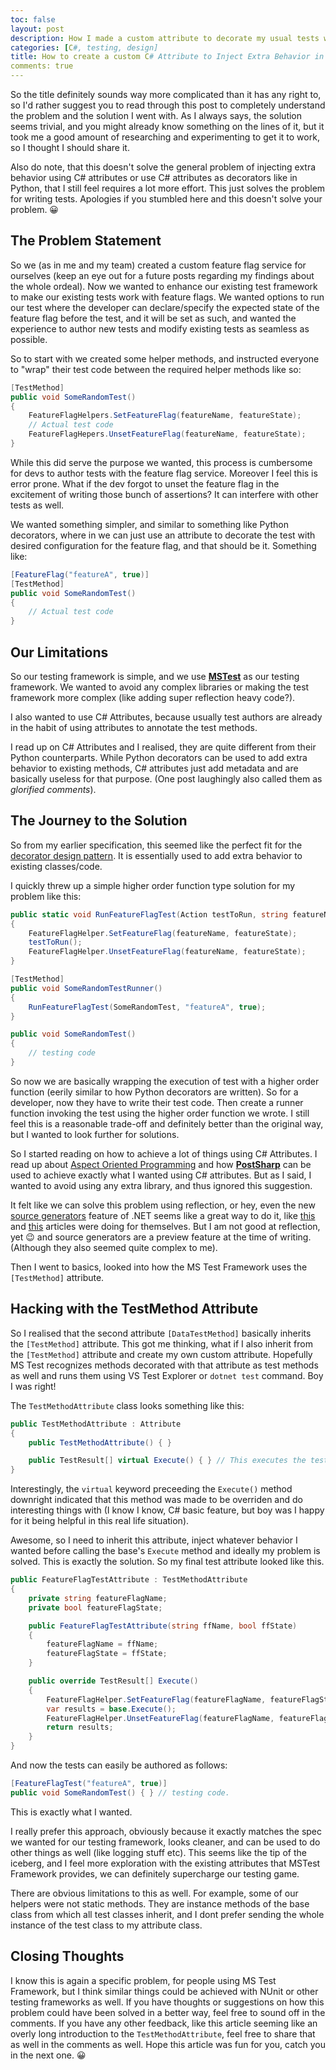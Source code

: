 ```yaml
---
toc: false
layout: post
description: How I made a custom attribute to decorate my usual tests with extra behavior for tests written using the MS Test Framework.
categories: [C#, testing, design]
title: How to create a custom C# Attribute to Inject Extra Behavior in Tests
comments: true
---
```


So the title definitely sounds way more complicated than it has any right to, so I'd rather suggest you to read through this post to completely understand the problem and the solution I went with. As I always says, the solution seems trivial, and you might already know something on the lines of it, but it took me a good amount of researching and experimenting to get it to work, so I thought I should share it.

Also do note, that this doesn't solve the general problem of injecting extra behavior using C# attributes or use C# attributes as decorators like in Python, that I still feel requires a lot more effort. This just solves the problem for writing tests. Apologies if you stumbled here and this doesn't solve your problem. 😀 

## The Problem Statement

So we (as in me and my team) created a custom feature flag service for ourselves (keep an eye out for a future posts regarding my findings about the whole ordeal). Now we wanted to enhance our existing test framework to make our existing tests work with feature flags. We wanted options to run our test where the developer can declare/specify the expected state of the feature flag before the test, and it will be set as such, and wanted the experience to author new tests and modify existing tests as seamless as possible.

So to start with we created some helper methods, and instructed everyone to "wrap" their test code between the required helper methods like so:

```cs
[TestMethod]
public void SomeRandomTest()
{
    FeatureFlagHelpers.SetFeatureFlag(featureName, featureState);
    // Actual test code
    FeatureFlagHepers.UnsetFeatureFlag(featureName, featureState);
}
```

While this did serve the purpose we wanted, this process is cumbersome for devs to author tests with the feature flag service. Moreover I feel this is error prone. What if the dev forgot to unset the feature flag in the excitement of writing those bunch of assertions? It can interfere with other tests as well.

We wanted something simpler, and similar to something like Python decorators, where in we can just use an attribute to decorate the test with desired configuration for the feature flag, and that should be it. Something like:

```cs
[FeatureFlag("featureA", true)]
[TestMethod]
public void SomeRandomTest()
{
    // Actual test code
}
```

## Our Limitations

So our testing framework is simple, and we use [**MSTest**](https://docs.microsoft.com/en-us/dotnet/core/testing/unit-testing-with-mstest) as our testing framework. We wanted to avoid any complex libraries or making the test framework more complex (like adding super reflection heavy code?).

I also wanted to use C# Attributes, because usually test authors are already in the habit of using attributes to annotate the test methods.

I read up on C# Attributes and I realised, they are quite different from their Python counterparts. While Python decorators can be used to add extra behavior to existing methods, C# attributes just add metadata and are basically useless for that purpose. (One post laughingly also called them as  *glorified comments*).

## The Journey to the Solution

So from my earlier specification, this seemed like the perfect fit for the [decorator design pattern](https://channel9.msdn.com/Shows/Visual-Studio-Toolbox/Design-Patterns-Decorator). It is essentially used to add extra behavior to existing classes/code.

I quickly threw up a simple higher order function type solution for my problem like this:

```cs
public static void RunFeatureFlagTest(Action testToRun, string featureName, bool featureState)
{
    FeatureFlagHelper.SetFeatureFlag(featureName, featureState);
    testToRun();
    FeatureFlagHelper.UnsetFeatureFlag(featureName, featureState);
}

[TestMethod]
public void SomeRandomTestRunner()
{
    RunFeatureFlagTest(SomeRandomTest, "featureA", true);
}

public void SomeRandomTest()
{
    // testing code
}
```

So now we are basically wrapping the execution of test with a higher order function (eerily similar to how Python decorators are written). So for a developer, now they have to write their test code. Then create a runner function invoking the test using the higher order function we wrote. I still feel this is a reasonable trade-off and definitely better than the original way, but I wanted to look further for solutions.

So I started reading on how to achieve a lot of things using C# Attributes. I read up about [Aspect Oriented Programming](https://en.wikipedia.org/wiki/Aspect-oriented_programming) and how [**PostSharp**](https://www.postsharp.net/) can be used to achieve exactly what I wanted using C# attributes. But as I said, I wanted to avoid using any extra library, and thus ignored this suggestion.

It felt like we can solve this problem using reflection, or hey, even the new [source generators](https://devblogs.microsoft.com/dotnet/introducing-c-source-generators/) feature of .NET seems like a great way to do it, like [this](https://medium.com/rocket-mortgage-technology-blog/generating-code-in-c-1868ebbe52c5) and [this](https://www.infoq.com/articles/CSharp-Source-Generator/) articles were doing for themselves. But I am not good at reflection, yet 😉 and source generators are a preview feature at the time of writing. (Although they also seemed quite complex to me).

Then I went to basics, looked into how the MS Test Framework uses the `[TestMethod]` attribute.

## Hacking with the TestMethod Attribute

So I realised that the second attribute `[DataTestMethod]` basically inherits the `[TestMethod]` attribute. This got me thinking, what if I also inherit from the `[TestMethod]` attribute and create my own custom attribute. Hopefully MS Test recognizes methods decorated with that attribute as test methods as well and runs them using VS Test Explorer or `dotnet test` command. Boy I was right!

The `TestMethodAttribute` class looks something like this:

```cs
public TestMethodAttribute : Attribute
{
    public TestMethodAttribute() { }

    public TestResult[] virtual Execute() { } // This executes the test and returns test results of type TestResult
}
```

Interestingly, the `virtual` keyword preceeding the `Execute()` method downright indicated that this method was made to be overriden and do interesting things with (I know I know, C# basic feature, but boy was I happy for it being helpful in this real life situation).

Awesome, so I need to inherit this attribute, inject whatever behavior I wanted before calling the base's `Execute` method and ideally my problem is solved. This is exactly the solution. So my final test attribute looked like this.

```cs
public FeatureFlagTestAttribute : TestMethodAttribute
{
    private string featureFlagName;
    private bool featureFlagState;

    public FeatureFlagTestAttribute(string ffName, bool ffState)
    {
        featureFlagName = ffName;
        featureFlagState = ffState;
    }

    public override TestResult[] Execute()
    {
        FeatureFlagHelper.SetFeatureFlag(featureFlagName, featureFlagState);
        var results = base.Execute();
        FeatureFlagHelper.UnsetFeatureFlag(featureFlagName, featureFlagState);
        return results;
    } 
}
```

And now the tests can easily be authored as follows:

```cs
[FeatureFlagTest("featureA", true)]
public void SomeRandomTest() { } // testing code.
```

This is exactly what I wanted.

I really prefer this approach, obviously because it exactly matches the spec we wanted for our testing framework, looks cleaner, and can be used to do other things as well (like logging stuff etc). This seems like the tip of the iceberg, and I feel more exploration with the existing attributes that MSTest Framework provides, we can definitely supercharge our testing game.

There are obvious limitations to this as well. For example, some of our helpers were not static methods. They are instance methods of the base class from which all test classes inherit, and I dont prefer sending the whole instance of the test class to my attribute class.

## Closing Thoughts

I know this is again a specific problem, for people using MS Test Framework, but I think similar things could be achieved with NUnit or other testing frameworks as well. If you have thoughts or suggestions on how this problem could have been solved in a better way, feel free to sound off in the comments. If you have any other feedback, like this article seeming like an overly long introduction to the `TestMethodAttribute`, feel free to share that as well in the comments as well.  Hope this article was fun for you, catch you in the next one. 😀